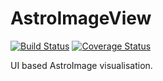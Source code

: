 # AstroImageView

[![Build Status](https://travis-ci.org/aquatiko/AstroImageView.jl.svg?branch=master)](https://travis-ci.org/aquatiko/AstroImageView.jl)
[![Coverage Status](https://coveralls.io/repos/github/JuliaAstro/AstroImageView.jl/badge.svg?branch=master)](https://coveralls.io/github/JuliaAstro/AstroImageView.jl?branch=master)

UI based AstroImage visualisation.
